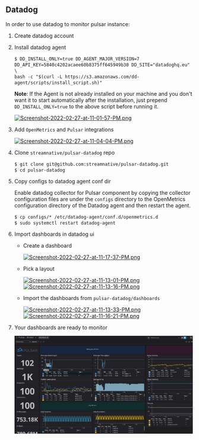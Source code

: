 ## Datadog
In order to use datadog to monitor pulsar instance:

1. Create datadog account

2. Install datadog agent
    ```
    $ DD_INSTALL_ONLY=true DD_AGENT_MAJOR_VERSION=7 DD_API_KEY=5840c4202acaee60b8375ff645949b30 DD_SITE="datadoghq.eu" \
    bash -c "$(curl -L https://s3.amazonaws.com/dd-agent/scripts/install_script.sh)"
    ```

    **Note**: If the Agent is not already installed on your machine and you don't want it to start automatically after the installation, just prepend `DD_INSTALL_ONLY=true` to the above script before running it.

    [![Screenshot-2022-02-27-at-11-01-57-PM.png](https://i.postimg.cc/SNh4sXK4/Screenshot-2022-02-27-at-11-01-57-PM.png)](https://postimg.cc/DmBHpwsp)


3. Add `OpenMetrics` and `Pulsar` integrations

    [![Screenshot-2022-02-27-at-11-04-04-PM.png](https://i.postimg.cc/DZGVfFkm/Screenshot-2022-02-27-at-11-04-04-PM.png)](https://postimg.cc/5YfKphtM)

4. Clone `streamnative/pulsar-datadog` repo
    ```
    $ git clone git@github.com:streamnative/pulsar-datadog.git
    $ cd pulsar-datadog
    ```

5. Copy configs to datadog agent conf dir

    Enable datadog collector for Pulsar component by copying the collector configuration files are under the `configs` directory to the OpenMetrics configuration directory of the Datadog agent and then restart the agent.
    ```
    $ cp configs/* /etc/datadog-agent/conf.d/openmetrics.d
    $ sudo systemctl restart datadog-agent
    ```

6. Import dashboards in datadog ui
    - Create a dashboard
    
      [![Screenshot-2022-02-27-at-11-17-37-PM.png](https://i.postimg.cc/h4HY4Np7/Screenshot-2022-02-27-at-11-17-37-PM.png)](https://postimg.cc/ThJ0CN8R)      
      
    - Pick a layout
    
      [![Screenshot-2022-02-27-at-11-13-01-PM.png](https://i.postimg.cc/NMCxn2PH/Screenshot-2022-02-27-at-11-13-01-PM.png)](https://postimg.cc/34pp4Nh8)
      [![Screenshot-2022-02-27-at-11-13-16-PM.png](https://i.postimg.cc/x8W3fDQj/Screenshot-2022-02-27-at-11-13-16-PM.png)](https://postimg.cc/jn47c1CB)
      
    - Import the dashboards from `pulsar-datadog/dashboards`
    
      [![Screenshot-2022-02-27-at-11-13-33-PM.png](https://i.postimg.cc/NjvkZcbp/Screenshot-2022-02-27-at-11-13-33-PM.png)](https://postimg.cc/bsLn247t)
      [![Screenshot-2022-02-27-at-11-16-21-PM.png](https://i.postimg.cc/hGp8J7n5/Screenshot-2022-02-27-at-11-16-21-PM.png)](https://postimg.cc/QBKKwCHQ)
      
 7. Your dashboards are ready to monitor
 
    ![Screenshot-2022-02-27-at-11-01-57-PM.png](https://github.com/streamnative/pulsar-datadog/blob/master/images/Broker.png)

    
